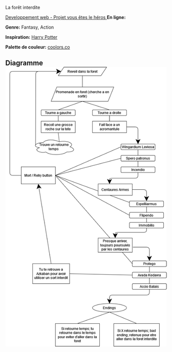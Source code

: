 La forêt interdite

<a href="https://smnarnold.com/projets/vous-etes-le-heros"> Developpement web - Projet vous êtes le héros </a>
<b>En ligne:</b> <a href="https://sabrinalaforest.github.io/vous-etes-le-heros-la-foret-interdite/"> </a>

<b>Genre:</b> Fantasy, Action

<b>Inspiration:</b> <a href="https://harrypotter.fandom.com/fr/wiki/Wiki_Harry_Potter"> Harry Potter </a>

<b>Palette de couleur:</b> <a href="https://coolors.co/ebede9-979b97-845a6d-3e1929-002921"> coolors.co </a>

<h2> Diagramme </2>
</br>
<img src="assets/dia.png" alt="diagramme">

